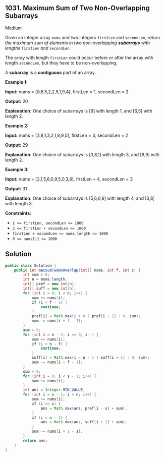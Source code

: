 ## 1031\. Maximum Sum of Two Non-Overlapping Subarrays

Medium

Given an integer array `nums` and two integers `firstLen` and `secondLen`, return _the maximum sum of elements in two non-overlapping **subarrays** with lengths_ `firstLen` _and_ `secondLen`.

The array with length `firstLen` could occur before or after the array with length `secondLen`, but they have to be non-overlapping.

A **subarray** is a **contiguous** part of an array.

**Example 1:**

**Input:** nums = [0,6,5,2,2,5,1,9,4], firstLen = 1, secondLen = 2

**Output:** 20

**Explanation:** One choice of subarrays is [9] with length 1, and [6,5] with length 2.

**Example 2:**

**Input:** nums = [3,8,1,3,2,1,8,9,0], firstLen = 3, secondLen = 2

**Output:** 29

**Explanation:** One choice of subarrays is [3,8,1] with length 3, and [8,9] with length 2.

**Example 3:**

**Input:** nums = [2,1,5,6,0,9,5,0,3,8], firstLen = 4, secondLen = 3

**Output:** 31

**Explanation:** One choice of subarrays is [5,6,0,9] with length 4, and [3,8] with length 3.

**Constraints:**

*   `1 <= firstLen, secondLen <= 1000`
*   `2 <= firstLen + secondLen <= 1000`
*   `firstLen + secondLen <= nums.length <= 1000`
*   `0 <= nums[i] <= 1000`

## Solution

```java
public class Solution {
    public int maxSumTwoNoOverlap(int[] nums, int f, int s) {
        int sum = 0;
        int n = nums.length;
        int[] pref = new int[n];
        int[] suff = new int[n];
        for (int i = 0; i < n; i++) {
            sum += nums[i];
            if (i < f - 1) {
                continue;
            }
            pref[i] = Math.max(i > 0 ? pref[i - 1] : 0, sum);
            sum -= nums[i + 1 - f];
        }
        sum = 0;
        for (int i = n - 1; i >= 0; i--) {
            sum += nums[i];
            if (i > n - f) {
                continue;
            }
            suff[i] = Math.max(i < n - 1 ? suff[i + 1] : 0, sum);
            sum -= nums[i + f - 1];
        }
        sum = 0;
        for (int i = 0; i < s - 1; i++) {
            sum += nums[i];
        }
        int ans = Integer.MIN_VALUE;
        for (int i = s - 1; i < n; i++) {
            sum += nums[i];
            if (i >= s) {
                ans = Math.max(ans, pref[i - s] + sum);
            }
            if (i < n - 1) {
                ans = Math.max(ans, suff[i + 1] + sum);
            }
            sum -= nums[i + 1 - s];
        }
        return ans;
    }
}
```